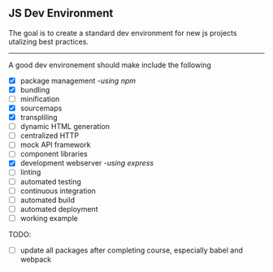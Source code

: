 ## JS Dev Environment

The goal is to create a standard dev environment for new js projects utalizing best practices.

---
A good dev environement should make include the following
- [X] package management *-using npm*
- [X] bundling
- [ ] minification
- [X] sourcemaps
- [X] transpliling
- [ ] dynamic HTML generation
- [ ] centralized HTTP
- [ ] mock API framework
- [ ] component libraries
- [X] development webserver *-using express*
- [ ] linting
- [ ] automated testing
- [ ] continuous integration
- [ ] automated build
- [ ] automated deployment
- [ ] working example

TODO:
- [ ] update all packages after completing course, especially babel and webpack
